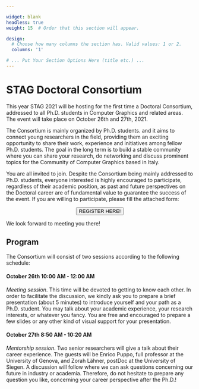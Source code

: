 ```yaml
---

widget: blank
headless: true
weight: 15  # Order that this section will appear.

design:
  # Choose how many columns the section has. Valid values: 1 or 2.
  columns: '1'

# ... Put Your Section Options Here (title etc.) ...
---
```


# STAG Doctoral Consortium

This year STAG 2021 will be hosting for the first time a Doctoral Consortium, addressed to all Ph.D. students in Computer Graphics and related areas. The event will take place on October 26th and 27th, 2021.

The Consortium is mainly organized by Ph.D. students. and it aims to connect young researchers in the field, providing them an exciting opportunity to share their work, experience and initiatives among fellow Ph.D. students. 
The goal in the long term is to build a stable community where you can share your research, do networking and discuss prominent topics for the Community of Computer Graphics based in Italy.

You are all invited to join. Despite the Consortium being mainly addressed to Ph.D. students, everyone interested is highly encouraged to participate, regardless of their academic position, as past and future perspectives on the Doctoral career are of fundamental value to guarantee the success of the event.
If you are willing to participate, please fill the attached form:

<form action="https://docs.google.com/forms/d/e/1FAIpQLSeamd5DdT8VAsrVgYcqFhWSKhhREuxLar1CFrtkDWqX3kbhww/viewform?usp=sf_link">
    <input type="submit" value="REGISTER HERE!" class="btn btn-primary px-3 py-3" style="margin:auto;
  display:block;"/>
</form>

We look forward to meeting you there! 

## Program

The Consortium will consist of two sessions according to the following schedule:

#### October 26th 10:00 AM - 12:00 AM

*Meeting session*. This time will be devoted to getting to know each other. In order to facilitate the discussion, we kindly ask you to prepare a brief presentation (about 5 minutes) to introduce yourself and your path as a Ph.D. student. You may talk about your academic experience, your research interests, or whatever you fancy. You are free and encouraged to prepare a few slides or any other kind of visual support for your presentation. 

#### October 27th 8:50 AM - 10:20 AM 

*Mentorship session*. Two senior researchers will give a talk about their career experience. The guests will be Enrico Puppo, full professor at the University of Genova, and Zorah Lähner, postDoc at the University of Siegen. A discussion will follow where we can ask questions concerning our future in industry or academia. Therefore, do not hesitate to prepare any question you like, concerning your career perspective after the Ph.D.!
